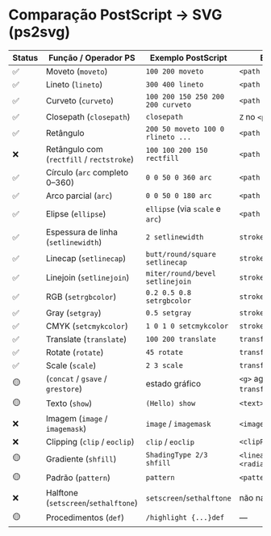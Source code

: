 # Comparação PostScript → SVG (ps2svg)

| Status | Função / Operador PS                      | Exemplo PostScript                | Equivalente SVG                         |
| ------ | ----------------------------------------- | --------------------------------- | --------------------------------------- |
| ✅     | Moveto (`moveto`)                         | `100 200 moveto`                  | `<path d="M x y">`                      |
| ✅     | Lineto (`lineto`)                         | `300 400 lineto`                  | `<path d="L x y">`                      |
| ✅     | Curveto (`curveto`)                       | `100 200 150 250 200 200 curveto` | `<path d="C ...">`                      |
| ✅     | Closepath (`closepath`)                   | `closepath`                       | `Z` no `<path>`                         |
| ✅     | Retângulo                                 | `200 50 moveto 100 0 rlineto ...` | `<path d="M...Z">`                      |
| ❌     | Retângulo com (`rectfill` / `rectstroke`) | `100 100 200 150 rectfill`        | `<path d="M...Z">`                      |
| ✅     | Círculo (`arc` completo 0–360)            | `0 0 50 0 360 arc`                | `<path d="M...A...Z">`                  |
| ✅     | Arco parcial (`arc`)                      | `0 0 50 0 180 arc`                | `<path d="A ...">`                      |
| ✅     | Elipse (`ellipse`)                        | `ellipse` (via `scale` e `arc`)   | `<path d="M...A...Z">`                  |
| ✅     | Espessura de linha (`setlinewidth`)       | `2 setlinewidth`                  | `stroke-width="2"`                      |
| ✅     | Linecap (`setlinecap`)                    | `butt/round/square setlinecap`    | `stroke-linecap`                        |
| ✅     | Linejoin (`setlinejoin`)                  | `miter/round/bevel setlinejoin`   | `stroke-linejoin`                       |
| ✅     | RGB (`setrgbcolor`)                       | `0.2 0.5 0.8 setrgbcolor`         | `stroke/fill="rgb(...)"`                |
| ✅     | Gray (`setgray`)                          | `0.5 setgray`                     | `stroke/fill="rgb(...)"`                |
| ✅     | CMYK (`setcmykcolor`)                     | `1 0 1 0 setcmykcolor`            | `stroke/fill="rgb(...)"`                |
| ✅     | Translate (`translate`)                   | `100 200 translate`               | `transform="translate(...)"`            |
| ✅     | Rotate (`rotate`)                         | `45 rotate`                       | `transform="rotate(...)"`               |
| ✅     | Scale (`scale`)                           | `2 3 scale`                       | `transform="scale(...)"`                |
| 🟡     | (`concat` / `gsave` / `grestore`)         | estado gráfico                    | `<g>` agrupado com `transform`/estilos  |
| 🟡     | Texto (`show`)                            | `(Hello) show`                    | `<text>`                                |
| ❌     | Imagem (`image` / `imagemask`)            | `image` / `imagemask`             | `<image>` / `<mask>`                    |
| ❌     | Clipping (`clip` / `eoclip`)              | `clip` / `eoclip`                 | `<clipPath>`                            |
| 🟡     | Gradiente (`shfill`)                      | `ShadingType 2/3 shfill`          | `<linearGradient>` / `<radialGradient>` |
| 🟡     | Padrão (`pattern`)                        | `pattern`                         | `<pattern>`                             |
| ❌     | Halftone (`setscreen`/`sethalftone`)      | `setscreen`/`sethalftone`         | não nativo em SVG                       |
| 🟡     | Procedimentos (`def`)                     | `/highlight {...}def`             | —                                       |
